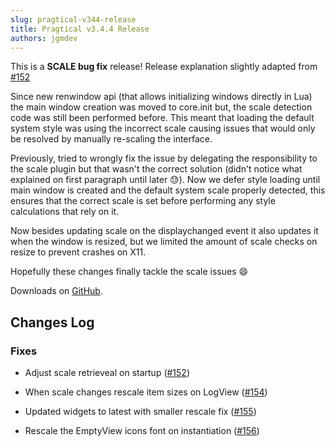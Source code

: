 ```yaml
---
slug: pragtical-v344-release
title: Pragtical v3.4.4 Release
authors: jgmdev
---
```


This is a **SCALE bug fix** release! Release explanation slightly adapted from
[#152](https://github.com/pragtical/pragtical/pull/152)

Since new renwindow api (that allows initializing windows directly in Lua) the
main window creation was moved to core.init but, the scale detection code was
still been performed before. This meant that loading the default system style
was using the incorrect scale causing issues that would only be resolved by
manually re-scaling the interface.

<!-- truncate -->

Previously, tried to wrongly fix the issue by delegating the responsibility to
the scale plugin but that wasn't the correct solution (didn't notice what
explained on first paragraph until later 😓). Now we defer style loading until
main window is created and the default system scale properly detected, this
ensures that the correct scale is set before performing any style calculations
that rely on it.

Now besides updating scale on the displaychanged event it also updates it when
the window is resized, but we limited the amount of scale checks on resize to
prevent crashes on X11.

Hopefully these changes finally tackle the scale issues 😄

Downloads on [GitHub](https://github.com/pragtical/pragtical/releases/tag/v3.4.4).

## Changes Log

### Fixes

* Adjust scale retrieveal on startup
  ([#152](https://github.com/pragtical/pragtical/pull/152))

* When scale changes rescale item sizes on LogView
  ([#154](https://github.com/pragtical/pragtical/pull/154))

* Updated widgets to latest with smaller rescale fix
  ([#155](https://github.com/pragtical/pragtical/pull/155))

* Rescale the EmptyView icons font on instantiation
  ([#156](https://github.com/pragtical/pragtical/pull/156))
